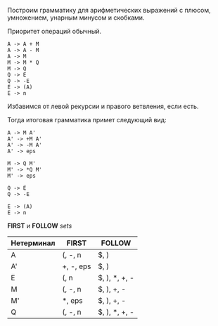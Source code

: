

Построим грамматику для арифметических выражений с плюсом, 
умножением, унарным минусом и скобками.

Приоритет операций обычный.

```
A -> A + M
A -> A - M
A -> M
M -> M * Q
M -> Q
Q -> E
Q -> -E
E -> (A)
E -> n
```

Избавимся от левой рекурсии и правого ветвления, если есть.

Тогда итоговая грамматика примет следующий вид:

```
A -> M A'
A' -> +M A'
A' -> -M A'
A' -> eps

M -> Q M'
M' -> *Q M'
M' -> eps

Q -> E
Q -> -E

E -> (A)
E -> n
```

**FIRST** и **FOLLOW** *sets*

| Нетерминал |   FIRST    |     FOLLOW    |
|------------|------------|---------------|
| A          | (, -, n    | $, )          |
| A'         | +, -, eps  | $, )          |
| E          | (, n       | $, ), *, +, - |
| M          | (, -, n    | $, ), +, -    |
| M'         | *, eps     | $, ), +, -    |
| Q          | (, -, n    | $, ), *, +, - |  


